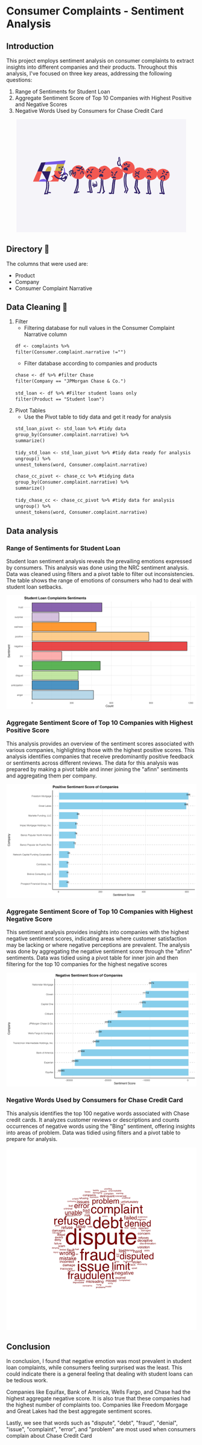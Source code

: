 # Consumer Complaints - Sentiment Analysis 

## Introduction
This project employs sentiment analysis on consumer complaints to extract insights into different companies and their products. Throughout this analysis, I've focused on three key areas, addressing the following questions:
1. Range of Sentiments for Student Loan
2. Aggregate Sentiment Score of Top 10 Companies with Highest Positive and Negative Scores
3. Negative Words Used by Consumers for Chase Credit Card

<div align = "center">
<img src ="Images/Intro Picture.png" width = "450")>
</div>

## Directory 📖
The columns that were used are: 
- Product
- Company
- Consumer Complaint Narrative

## Data Cleaning 🧹
1. Filter
   - Filtering database for null values in the Consumer Complaint Narrative column
   ```
   df <- complaints %>%
   filter(Consumer.complaint.narrative !="")
   ```
   - Filter database according to companies and products
   ```
   chase <- df %>% #filter Chase
   filter(Company == "JPMorgan Chase & Co.")
   
   std_loan <- df %>% #Filter student loans only 
   filter(Product == "Student loan")
   ```
2. Pivot Tables
   - Use the Pivot table to tidy data and get it ready for analysis
   ```
   std_loan_pivot <- std_loan %>% #tidy data
   group_by(Consumer.complaint.narrative) %>%
   summarize()

   tidy_std_loan <- std_loan_pivot %>% #tidy data ready for analysis 
   ungroup() %>%
   unnest_tokens(word, Consumer.complaint.narrative)
   ```
   ```
   chase_cc_pivot <- chase_cc %>% #tidying data 
   group_by(Consumer.complaint.narrative) %>%
   summarize()

   tidy_chase_cc <- chase_cc_pivot %>% #tidy data for analysis 
   ungroup() %>%
   unnest_tokens(word, Consumer.complaint.narrative)
   ```

## Data analysis 

### Range of Sentiments for Student Loan 
<p> Student loan sentiment analysis reveals the prevailing emotions expressed by consumers. This analysis was done using the NRC sentiment analysis. Data was cleaned using filters and a pivot table to filter out inconsistencies. The table shows the range of emotions 
 of consumers who had to deal with student loan setbacks.</p>
<img src="Images/Student Loan Complaints Sentiments.png" height = 250*1.5, width = 400*1.5>

### Aggregate Sentiment Score of Top 10 Companies with Highest Positive Score
<p> This analysis provides an overview of the sentiment scores associated with various companies, highlighting those with the highest positive scores. This analysis identifies companies that receive predominantly positive feedback or sentiments across different reviews. 
The data for this analysis was prepared by making a pivot table and inner joining the "afinn" sentiments and aggregating them per company. </p>
<img src="Images/Positive Sentiment Score.png" height = 250*1.5, width = 400*1.5>

### Aggregate Sentiment Score of Top 10 Companies with Highest Negative Score
<p> This sentiment analysis provides insights into companies with the highest negative sentiment scores, indicating areas where customer satisfaction may be lacking or where negative perceptions are prevalent. The analysis was done by aggregating the negative sentiment
score through the "afinn" sentiments. Data was tidied using a pivot table for inner join and then filtering for the top 10 companies for the highest negative scores</p>
<img src="Images/Negative Sentiment Score.png" height = 250*1.5, width = 400*1.5>

### Negative Words Used by Consumers for Chase Credit Card
<p> This analysis identifies the top 100 negative words associated with Chase credit cards. It analyzes customer reviews or descriptions and counts occurrences of negative words using the "Bing" sentiment, offering insights into areas of problem. Data was tidied using filters and a pivot table to prepare for
 analysis. </p>
<img src="Images/Word Cloud.png" height = 250*1.5, width = 400*1.5>

## Conclusion 
In conclusion, I found that negative emotion was most prevalent in student loan complaints, while consumers feeling surprised was the least. This could indicate there is a general feeling that dealing with student loans can be tedious work. 

Companies like Equifax, Bank of America, Wells Fargo, and Chase had the highest aggregate negative score. It is also true that these companies had the highest number of complaints too. Companies like Freedom Morgage and Great Lakes had the best aggregate sentiment scores. 

Lastly, we see that words such as "dispute", "debt", "fraud", "denial", "issue", "complaint", "error", and "problem" are most used when consumers complain about Chase Credit Card 



